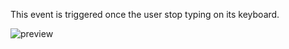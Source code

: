 This event is triggered once the user stop typing on its keyboard.

![preview](/images/events/stopTyping-en.png)